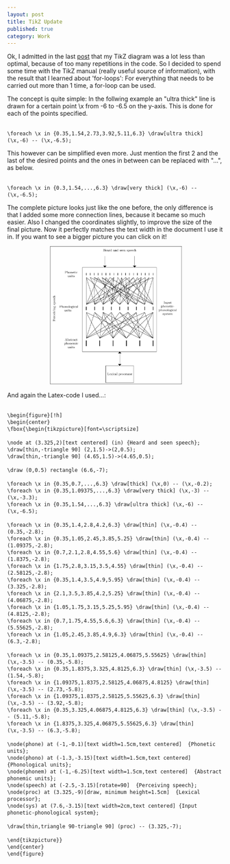 ```yaml
---
layout: post
title: TikZ Update
published: true
category: Work
---
```


Ok, I admitted in the last [post](../../14/TikZ) that my TikZ diagram was a lot less than optimal, because of too many 
repetitions in the code. So I decided to spend some time with the TikZ manual (really useful source of information), 
with the result that I learned about 'for-loops': For everything that needs to be carried out more than 1 time, a for-loop 
can be used. 

The concept is quite simple: In the follwing example an "ultra thick" line is drawn for a certain point \x from -6 to -6.5 on the y-axis. This
is done for each of the points specified.


<pre id="latex"><code>
\foreach \x in {0.35,1.54,2.73,3.92,5.11,6.3} \draw[ultra thick] (\x,-6) -- (\x,-6.5);
</code></pre>


This however can be simplified even more. Just mention the first 2 and the last of the desired points and the ones in between 
can be replaced with "...", as below.

<pre id="latex"><code>
\foreach \x in {0.3,1.54,...,6.3} \draw[very thick] (\x,-6) -- (\x,-6.5);
</code></pre>

The complete picture looks just like the one before, the only difference is that I added some more connection lines, because it became so 
much easier. Also I changed the coordinates slightly, to improve the size of the final picture. Now it perfectly matches the text width in the 
document I use it in. If you want to see a bigger picture you can click on it!

<div align="center"><a href="http://www.doerte.eu/images/tikzNew.png"> <img src="/../../images/tikzNew.png" alt='New TikZ image'  border="0" width="311"> </a></div>

And again the Latex-code I used...:

<pre id="latex"><code>
\begin{figure}[!h]  
\begin{center}
\fbox{\begin{tikzpicture}[font=\scriptsize]

\node at (3.325,2)[text centered] (in) {Heard and seen speech};
\draw[thin,-triangle 90] (2,1.5)->(2,0.5);
\draw[thin,-triangle 90] (4.65,1.5)->(4.65,0.5);

\draw (0,0.5) rectangle (6.6,-7);

\foreach \x in {0.35,0.7,...,6.3} \draw[thick] (\x,0) -- (\x,-0.2);
\foreach \x in {0.35,1.09375,...,6.3} \draw[very thick] (\x,-3) -- (\x,-3.3);
\foreach \x in {0.35,1.54,...,6.3} \draw[ultra thick] (\x,-6) -- (\x,-6.5);

\foreach \x in {0.35,1.4,2.8,4.2,6.3} \draw[thin] (\x,-0.4) -- (0.35,-2.8);
\foreach \x in {0.35,1.05,2.45,3.85,5.25} \draw[thin] (\x,-0.4) -- (1.09375,-2.8);
\foreach \x in {0.7,2.1,2.8,4.55,5.6} \draw[thin] (\x,-0.4) -- (1.8375,-2.8);
\foreach \x in {1.75,2.8,3.15,3.5,4.55} \draw[thin] (\x,-0.4) --(2.58125,-2.8);
\foreach \x in {0.35,1.4,3.5,4.9,5.95} \draw[thin] (\x,-0.4) -- (3.325,-2.8);
\foreach \x in {2.1,3.5,3.85,4.2,5.25} \draw[thin] (\x,-0.4) -- (4.06875,-2.8);
\foreach \x in {1.05,1.75,3.15,5.25,5.95} \draw[thin] (\x,-0.4) -- (4.8125,-2.8);
\foreach \x in {0.7,1.75,4.55,5.6,6.3} \draw[thin] (\x,-0.4) -- (5.55625,-2.8);
\foreach \x in {1.05,2.45,3.85,4.9,6.3} \draw[thin] (\x,-0.4) -- (6.3,-2.8);

\foreach \x in {0.35,1.09375,2.58125,4.06875,5.55625} \draw[thin] (\x,-3.5) -- (0.35,-5.8);
\foreach \x in {0.35,1.8375,3.325,4.8125,6.3} \draw[thin] (\x,-3.5) -- (1.54,-5.8);
\foreach \x in {1.09375,1.8375,2.58125,4.06875,4.8125} \draw[thin] (\x,-3.5) -- (2.73,-5.8);
\foreach \x in {1.09375,1.8375,2.58125,5.55625,6.3} \draw[thin] (\x,-3.5) -- (3.92,-5.8);
\foreach \x in {0.35,3.325,4.06875,4.8125,6.3} \draw[thin] (\x,-3.5) -- (5.11,-5.8);
\foreach \x in {1.8375,3.325,4.06875,5.55625,6.3} \draw[thin] (\x,-3.5) -- (6.3,-5.8);

\node(phone) at (-1,-0.1)[text width=1.5cm,text centered]  {Phonetic units};
\node(phono) at (-1.3,-3.15)[text width=1.5cm,text centered]  {Phonological units};
\node(phonem) at (-1,-6.25)[text width=1.5cm,text centered]  {Abstract phonemic units};
\node(speech) at (-2.5,-3.15)[rotate=90]  {Perceiving speech};
\node(proc) at (3.325,-9)[draw, minimum height=1.5cm]  {Lexical processor};
\node(sys) at (7.6,-3.15)[text width=2cm,text centered] {Input phonetic-phonological system};

\draw[thin,triangle 90-triangle 90] (proc) -- (3.325,-7);

\end{tikzpicture}}
\end{center}
\end{figure}
</code></pre>

